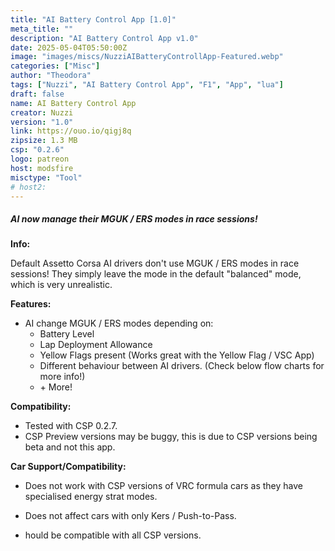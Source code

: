```yaml
---
title: "AI Battery Control App [1.0]"
meta_title: ""
description: "AI Battery Control App v1.0"
date: 2025-05-04T05:50:00Z
image: "images/miscs/NuzziAIBatteryControllApp-Featured.webp"
categories: ["Misc"]
author: "Theodora"
tags: ["Nuzzi", "AI Battery Control App", "F1", "App", "lua"]
draft: false
name: AI Battery Control App
creator: Nuzzi
version: "1.0"
link: https://ouo.io/qigj8q
zipsize: 1.3 MB
csp: "0.2.6"
logo: patreon
host: modsfire
misctype: "Tool"
# host2:
---
```


##### AI now manage their MGUK / ERS modes in race sessions!



**Info:**

Default Assetto Corsa AI drivers don't use MGUK / ERS modes in race sessions! They simply leave the mode in the default "balanced" mode, which is very unrealistic.



**Features:**

- AI change MGUK / ERS modes depending on:
  - Battery Level
  - Lap Deployment Allowance
  - Yellow Flags present (Works great with the Yellow Flag / VSC App)
  - Different behaviour between AI drivers. (Check below flow charts for more info!)
  - \+ More!



**Compatibility:**

- Tested with CSP 0.2.7.
- CSP Preview versions may be buggy, this is due to CSP versions being beta and not this app.



**Car Support/Compatibility:**

- Does not work with CSP versions of VRC formula cars as they have specialised energy strat modes.
- Does not affect cars with only Kers / Push-to-Pass.

- hould be compatible with all CSP versions.
